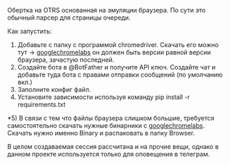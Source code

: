 Обертка на OTRS основанная на эмуляции браузера. По сути это обычный парсер для страницы очереди.

Как запустить:
1) Добавьте с папку с программой chromedriver. Скачать его можно тут -> [googlechromelabs](https://googlechromelabs.github.io/chrome-for-testing/) он должен быть версии равной версии браузера, зачастую последней.
2) Создайте бота в @BotFather и получите API ключ. Создайте чат и добавьте туда бота с правами отправки сообщений (по умолчанию вкл.)
3) Заполните конфиг файл.
4) Установите зависимости используя команду pip install -r requirements.txt

*5) В связи с тем что файлы браузера слишком большие, требуется самостоятельно скачать нужные бинарники с [googlechromelabs](https://googlechromelabs.github.io/chrome-for-testing/). Скачать нужно именно Binary и распаковать в папку Browser.

В целом создаваемая сессия рассчитана и на прочие вещи, однако в данном проекте используется только для оповещения в телеграм.
